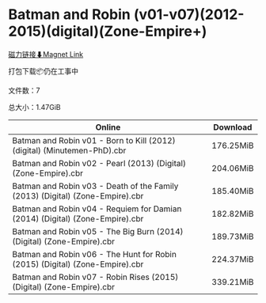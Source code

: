 # Batman and Robin (v01-v07)(2012-2015)(digital)(Zone-Empire+)

[磁力链接⬇Magnet Link](magnet:?xt=urn:btih:eb02a9c912427f3a0290f5d13cc3b19bf367ad64&dn=Batman%20and%20Robin%20%28v01-v07%29%282012-2015%29%28digital%29%28Zone-Empire%2B%29)

打包下载📦仍在工事中

文件数：7

总大小：1.47GiB

Online | Download
--- | ---
Batman and Robin v01 - Born to Kill (2012) (digital) (Minutemen-PhD).cbr | 176.25MiB
Batman and Robin v02 - Pearl (2013) (Digital) (Zone-Empire).cbr | 204.06MiB
Batman and Robin v03 - Death of the Family (2013) (Digital) (Zone-Empire).cbr | 185.40MiB
Batman and Robin v04 - Requiem for Damian (2014) (Digital) (Zone-Empire).cbr | 182.82MiB
Batman and Robin v05 - The Big Burn (2014) (Digital) (Zone-Empire).cbr | 189.73MiB
Batman and Robin v06 - The Hunt for Robin (2015) (Digital) (Zone-Empire).cbr | 224.37MiB
Batman and Robin v07 - Robin Rises (2015) (Digital) (Zone-Empire).cbr | 339.21MiB